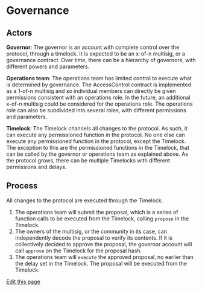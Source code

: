 # Governance

## Actors

**Governor**: The governor is an account with complete control over the protocol, through a timelock. It is expected to be an x-of-n multisig, or a governance contract. Over time, there can be a hierarchy of governors, with different powers and parameters.

**Operations team**: The operations team has limited control to execute what is determined by governance. The AccessControl contract is implemented as a 1-of-n multisig and so individual members can directly be given permissions consistent with an operations role. In the future, an additional x-of-n multisig could be considered for the operations role. The operations role can also be subdivided into several roles, with different permissions and parameters.

**Timelock**: The Timelock channels all changes to the protocol. As such, it can execute any permissioned function in the protocol. No one else can execute any permissioned function in the protocol, except the Timelock. The exception to this are the permissioned functions in the Timelock, that can be called by the governor or operations team as explained above. As the protocol grows, there can be multiple Timelocks with different permissions and delays.

## Process

All changes to the protocol are executed through the Timelock.

1. The operations team will submit the proposal, which is a series of function calls to be executed from the Timelock, calling `propose` in the Timelock.
2. The owners of the multisig, or the community in its case, can independently decode the proposal to verify its contents. If it is collectively decided to approve the proposal, the governor account will call `approve` on the Timelock for the proposal hash.
3. The operations team will `execute` the approved proposal, no earlier than the delay set in the Timelock. The proposal will be executed from the Timelock.

[Edit this page](https://github.com/yieldprotocol/docs-v2/edit/main/governance/governance.md)
